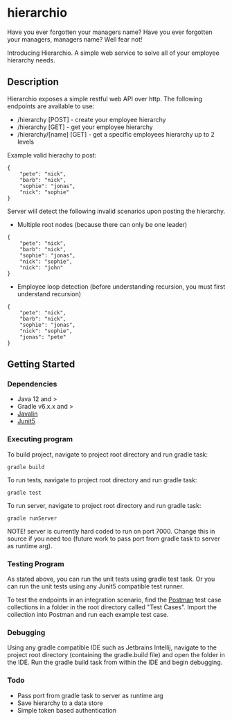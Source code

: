 # hierarchio

Have you ever forgotten your managers name? Have you ever forgotten your managers, managers name? Well fear not!

Introducing Hierarchio. A simple web service to solve all of your employee hierarchy needs.


## Description

Hierarchio exposes a simple restful web API over http. The following endpoints are available to use:

* /hierarchy [POST] - create your employee hierarchy
* /hierarchy [GET] - get your employee hierarchy
* /hierarchy/[name] [GET] - get a specific employees hierarchy up to 2 levels

Example valid hierachy to post: 

```
{
    "pete": "nick",
    "barb": "nick",
    "sophie": "jonas",
    "nick": "sophie"
}
```

Server will detect the following invalid scenarios upon posting the hierarchy.

* Multiple root nodes (because there can only be one leader)

```
{
    "pete": "nick",
    "barb": "nick",
    "sophie": "jonas",
    "nick": "sophie",
    "nick": "john"
}
```

* Employee loop detection (before understanding recursion, you must first understand recursion)

```
{
    "pete": "nick",
    "barb": "nick",
    "sophie": "jonas",
    "nick": "sophie",
    "jonas": "pete"
}
```

## Getting Started

### Dependencies

* Java 12 and >
* Gradle v6.x.x and >
* [Javalin](https://javalin.io/) 
* [Junit5](https://junit.org/junit5/docs/current/user-guide/)

### Executing program

To build project, navigate to project root directory and run gradle task:
```
gradle build
```

To run tests, navigate to project root directory and run gradle task:
```
gradle test
```

To run server, navigate to project root directory and run gradle task:
```
gradle runServer
```

NOTE! server is currently hard coded to run on port 7000. Change this in source if you need too (future work to pass port from gradle task to server as runtime arg).

### Testing Program

As stated above, you can run the unit tests using gradle test task. Or you can run the unit tests using any Junit5 compatible test runner.

To test the endpoints in an integration scenario, find the [Postman](https://www.postman.com/) test case collections in a folder in the root directory called "Test Cases". Import the collection into Postman and run each example test case.

### Debugging
Using any gradle compatible IDE such as Jetbrains Intellij, navigate to the project root directory (containing the gradle.build file) and open the folder in the IDE. Run the gradle build task from within the IDE and begin debugging.

### Todo
* Pass port from gradle task to server as runtime arg
* Save hierarchy to a data store
* Simple token based authentication
